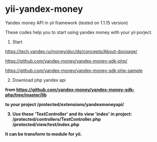 # yii-yandex-money
Yandex money API in yii framework (tested on 1.1.15 version)

These codes help you to start using yandex money with your yii porject.


1. Start

  https://tech.yandex.ru/money/doc/dg/concepts/About-docpage/ 

  https://github.com/yandex-money/yandex-money-sdk-php/ 

  https://github.com/yandex-money/yandex-money-sdk-php-sample 
 
2. Download php yandex api

  <b>from<b/> https://github.com/yandex-money/yandex-money-sdk-php/tree/master/lib
  
  to your project /protected/extensions/yandexmoneyapi/

3. Use these 'TestController' and its view 'index' in project:
/protected/controllers/TestController.php
/protected/view/test/index.php


It can be transform to module for yii.
